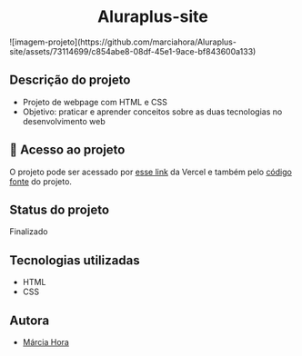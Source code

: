 <h1 align="center">Aluraplus-site</h1>
![imagem-projeto](https://github.com/marciahora/Aluraplus-site/assets/73114699/c854abe8-08df-45e1-9ace-bf843600a133)

## Descrição do projeto
* Projeto de webpage com HTML e CSS
* Objetivo: praticar e aprender conceitos sobre as duas tecnologias no desenvolvimento web

## 📁 Acesso ao projeto
O projeto pode ser acessado por [esse link](https://aluraplus-site-kappa.vercel.app/) da Vercel e também pelo [código fonte](https://github.com/marciahora/Aluraplus-site) do projeto. 

## Status do projeto
Finalizado 

## Tecnologias utilizadas
- HTML
- CSS

## Autora
- [Márcia Hora](https://github.com/marciahora)


